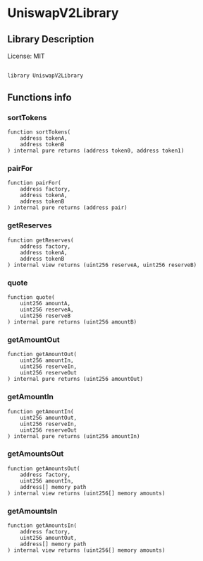 # UniswapV2Library

## Library Description


License: MIT

## 

```solidity
library UniswapV2Library
```


## Functions info

### sortTokens

```solidity
function sortTokens(
    address tokenA,
    address tokenB
) internal pure returns (address token0, address token1)
```


### pairFor

```solidity
function pairFor(
    address factory,
    address tokenA,
    address tokenB
) internal pure returns (address pair)
```


### getReserves

```solidity
function getReserves(
    address factory,
    address tokenA,
    address tokenB
) internal view returns (uint256 reserveA, uint256 reserveB)
```


### quote

```solidity
function quote(
    uint256 amountA,
    uint256 reserveA,
    uint256 reserveB
) internal pure returns (uint256 amountB)
```


### getAmountOut

```solidity
function getAmountOut(
    uint256 amountIn,
    uint256 reserveIn,
    uint256 reserveOut
) internal pure returns (uint256 amountOut)
```


### getAmountIn

```solidity
function getAmountIn(
    uint256 amountOut,
    uint256 reserveIn,
    uint256 reserveOut
) internal pure returns (uint256 amountIn)
```


### getAmountsOut

```solidity
function getAmountsOut(
    address factory,
    uint256 amountIn,
    address[] memory path
) internal view returns (uint256[] memory amounts)
```


### getAmountsIn

```solidity
function getAmountsIn(
    address factory,
    uint256 amountOut,
    address[] memory path
) internal view returns (uint256[] memory amounts)
```


